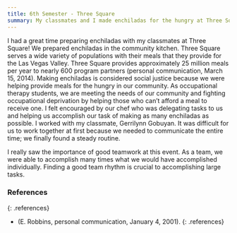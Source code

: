 ```yaml
---
title: 6th Semester - Three Square
summary: My classmates and I made enchiladas for the hungry at Three Square
---
```


I had a great time preparing enchiladas with my classmates at Three Square! We
prepared enchiladas in the community kitchen. Three Square serves a wide variety
of populations with their meals that they provide for the Las Vegas Valley.
Three Square provides approximately 25 million meals per year to nearly 600
program partners (personal communication, March 15, 2014). Making enchiladas is
considered social justice because we were helping provide meals for the hungry
in our community. As occupational therapy students, we are meeting the needs of
our community and fighting occupational deprivation by helping those who can’t
afford a meal to receive one. I felt encouraged by our chef who was delegating
tasks to us and helping us accomplish our task of making as many enchiladas as
possible. I worked with my classmate, Gerrilynn Gobuyan.  It was difficult for
us to work together at first because we needed to communicate the entire time;
we finally found a steady routine.

I really saw the importance of good teamwork at this event. As a team, we were
able to accomplish many times what we would have accomplished individually.
Finding a good team rhythm is crucial to accomplishing large tasks.

### References
{: .references}
* (E. Robbins, personal communication, January 4, 2001).
{: .references}

